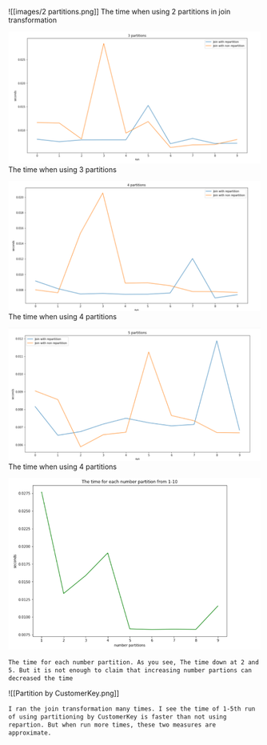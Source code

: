 ![[images/2 partitions.png]]
The time when using 2 partitions in join transformation


![alt text](images/3%20Partition.png)
The time when using 3 partitions

![alt text](images/4%20Partition.png)
The time when using 4 partitions

![alt text](images/5%20Partition.png)
The time when using 4 partitions

![alt text](images/Time%20for%20each%20number%20partition.png)

```
The time for each number partition. As you see, The time down at 2 and 5. But it is not enough to claim that increasing number partions can decreased the time
```


![[Partition by CustomerKey.png]]

```
I ran the join transformation many times. I see the time of 1-5th run of using partitioning by CustomerKey is faster than not using repartion. But when run more times, these two measures are approximate.
```